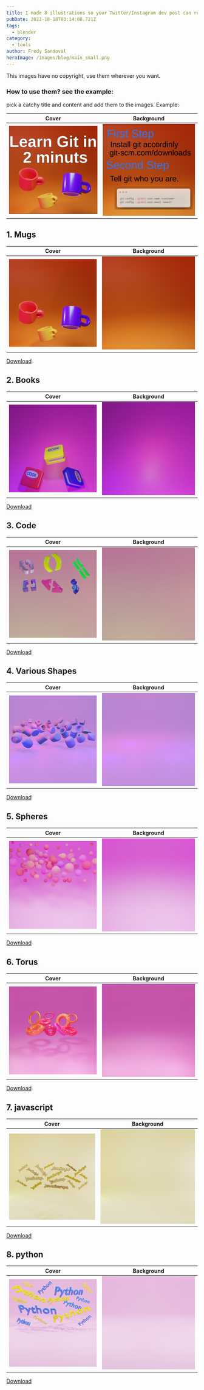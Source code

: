 ```yaml
---
title: I made 8 illustrations so your Twitter/Instagram dev post can rock!
pubDate: 2022-10-18T03:14:08.721Z
tags:
  - blender
category:
  - tools
author: Fredy Sandoval
heroImage: /images/blog/main_small.png
---
```

This images have no copyright, use them wherever you want.

### How to use them? see the example: 

pick a catchy title and content and add them to the images. Example:

Cover            |  Background
:-------------------------:|:-------------------------:
![example](https://raw.githubusercontent.com/FredySandoval/illustrations/main/blender/instagram_illustration_post/example/main_small.png) |  ![example](https://raw.githubusercontent.com/FredySandoval/illustrations/main/blender/instagram_illustration_post/example/background_small.png)

## 1. Mugs

Cover            |  Background
:-------------------------:|:-------------------------:
![3d mugs](https://raw.githubusercontent.com/FredySandoval/illustrations/main/blender/instagram_illustration_post/mugs/main_small.png)  |  ![3d mugs background](https://raw.githubusercontent.com/FredySandoval/illustrations/main/blender/instagram_illustration_post/mugs/background_small.png) 

[Download](https://github.com/FredySandoval/illustrations/tree/main/blender/instagram_illustration_post/mugs)

## 2. Books

Cover            |  Background
:-------------------------:|:-------------------------:
![books](https://raw.githubusercontent.com/FredySandoval/illustrations/main/blender/instagram_illustration_post/books/main_small.png)  |  ![books](https://raw.githubusercontent.com/FredySandoval/illustrations/main/blender/instagram_illustration_post/books/background_small.png)

[Download](https://github.com/FredySandoval/illustrations/tree/main/blender/instagram_illustration_post/books)

## 3. Code

Cover            |  Background
:-------------------------:|:-------------------------:
![code](https://raw.githubusercontent.com/FredySandoval/illustrations/main/blender/instagram_illustration_post/code/main_small.png)  |  ![code](https://raw.githubusercontent.com/FredySandoval/illustrations/main/blender/instagram_illustration_post/code/background_small.png)

[Download](https://github.com/FredySandoval/illustrations/tree/main/blender/instagram_illustration_post/code)

## 4. Various Shapes

Cover            |  Background
:-------------------------:|:-------------------------:
![shapes](https://raw.githubusercontent.com/FredySandoval/illustrations/main/blender/instagram_illustration_post/various_primitive_shapes/main_small.png)  |  ![shapes](https://raw.githubusercontent.com/FredySandoval/illustrations/main/blender/instagram_illustration_post/various_primitive_shapes/background_small.png)

[Download](https://github.com/FredySandoval/illustrations/tree/main/blender/instagram_illustration_post/various_primitive_shapes)

## 5. Spheres

Cover            |  Background
:-------------------------:|:-------------------------:
![spheres](https://raw.githubusercontent.com/FredySandoval/illustrations/main/blender/instagram_illustration_post/spheres/main_small.png)  |  ![spheres](https://raw.githubusercontent.com/FredySandoval/illustrations/main/blender/instagram_illustration_post/spheres/background_small.png)

[Download](https://github.com/FredySandoval/illustrations/tree/main/blender/instagram_illustration_post/spheres)

## 6. Torus

Cover            |  Background
:-------------------------:|:-------------------------:
![torus](https://raw.githubusercontent.com/FredySandoval/illustrations/main/blender/instagram_illustration_post/torus/main_small.png)  |  ![torus](https://raw.githubusercontent.com/FredySandoval/illustrations/main/blender/instagram_illustration_post/torus/background_small.png)

[Download](https://github.com/FredySandoval/illustrations/tree/main/blender/instagram_illustration_post/torus)

## 7. javascript

Cover            |  Background
:-------------------------:|:-------------------------:
![javascript](https://raw.githubusercontent.com/FredySandoval/illustrations/main/blender/instagram_illustration_post/javascript/main_small.png)  |  ![javascript](https://raw.githubusercontent.com/FredySandoval/illustrations/main/blender/instagram_illustration_post/javascript/background_small.png)

[Download](https://github.com/FredySandoval/illustrations/tree/main/blender/instagram_illustration_post/javascript)

## 8. python

Cover            |  Background
:-------------------------:|:-------------------------:
![python](https://raw.githubusercontent.com/FredySandoval/illustrations/main/blender/instagram_illustration_post/python/main_small.png)  |  ![python](https://raw.githubusercontent.com/FredySandoval/illustrations/main/blender/instagram_illustration_post/python/background_small.png)

[Download](https://github.com/FredySandoval/illustrations/tree/main/blender/instagram_illustration_post/python)
